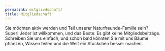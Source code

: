 ```yaml
---
permalink: mitgliedschaft/
title: Mitgliedschaft
---
```

 
Sie möchten aktiv werden und Teil unserer Naturfreunde-Familie sein? Super!
Jeder ist willkommen, und das Beste: Es gibt keine Mitgliedsbeiträge.
Schreiben Sie uns einfach, und schon bald könnten Sie mit uns Bäume pflanzen, Wissen teilen und die Welt ein Stückchen besser machen.
